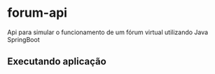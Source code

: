 # forum-api
Api para simular o funcionamento de um fórum virtual utilizando Java SpringBoot

## Executando aplicação
